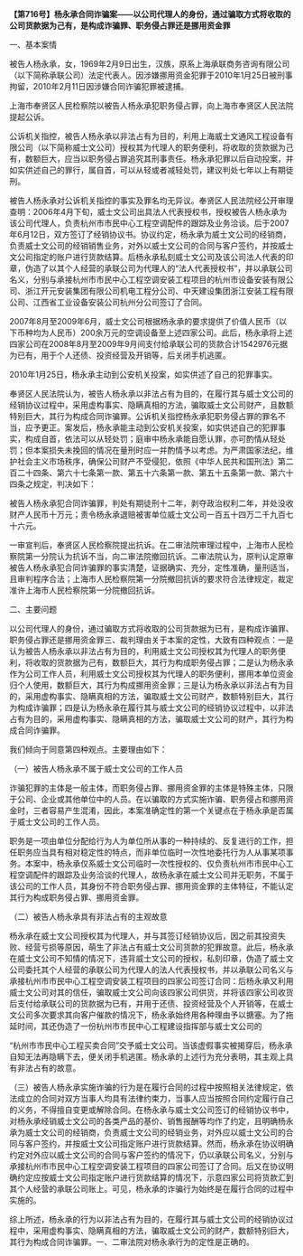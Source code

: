**【第716号】杨永承合同诈骗案——以公司代理人的身份，通过骗取方式将收取的公司货款据为己有，是构成诈骗罪、职务侵占罪还是挪用资金罪**

一、基本案情

被告人杨永承，女，1969年2月9日出生，汉族，原系上海承联商务咨询有限公司（以下简称承联公司）法定代表人。因涉嫌挪用资金犯罪于2010年1月25日被刑事拘留，2010年2月11日因涉嫌合同诈骗犯罪被逮捕。

上海市奉贤区人民检察院以被告人杨永承犯职务侵占罪，向上海市奉贤区人民法院提起公诉。

公诉机关指控，被告人杨永承以非法占有为目的，利用上海威士文通风工程设备有限公司（以下简称威士文公司）授权其为代理人的职务便利，将收取的货款据为己有，数额巨大，应当以职务侵占罪追究其刑事责任。杨永承犯罪以后自动投案，并如实供述自己的罪行，属自首，可以从轻或者减轻处罚，建议判处七年以上有期徒刑。

被告人杨永承对公诉机关指控的事实及罪名均无异议。奉贤区人民法院经公开审理查明：2006年4月下旬，威士文公司出具法人代表授权书，授权被告人杨永承为该公司代理人，负责杭州市市民中心工程空调配件的跟踪及业务洽谈。后于2007年6月12日，双方签订了经销协议书。协议约定，杨永承为威士文公司的经销商，负责威士文公司的经销销售业务，对外以威士文公司的合同与客户签约，并按威士文公司指定的账户进行货款结算。后杨永承私刻威士文公司及该公司法人代表的印章，伪造了以其个人经营的承联公司为代理人的“法人代表授权书”，并以承联公司名义，分别与承接杭州市市民中心工程空调安装工程项目的杭州市设备安装有限公司、浙江开元安装集团有限公司机电工程分公司、中天建设集团浙江安装工程有限公司、江西省工业设备安装公司杭州分公司签订了合同。

2007年8月至2009年6月，威士文公司根据杨永承的要求提供了价值人民币（以下币种均为人民币）200余万元的空调设备至上述四家公司。此后，杨永承将上述四家公司在2008年8月至2009年9月间支付给承联公司的货款合计1542976元据为已有，用于个人还债、投资经营及开销等，后关闭手机逃匿。

2010年1月25日，杨永承主动到公安机关投案，如实供述了自己的犯罪事实。

奉贤区人民法院认为，被告人杨永承以非法占有为目的，在履行其与威士文公司的经销协议过程中，采用虚构事实、隐瞒真相的方法，骗取威士文公司财产，且数额特别巨大，其行为构成合同诈骗罪。公诉机关指控杨永承犯职务侵占罪的罪名不当，应予更正。案发后，杨永承能主动到公安机关投案，如实供述自己的犯罪事实，构成自首，依法可以从轻处罚；庭审中杨永承能自愿认罪，亦可酌情从轻处罚；但本案损失未挽回的情况在量刑时应一并酌情予以考虑。为严肃国家法纪，维护社会主义市场秩序，确保公司财产不受侵犯，依照《中华人民共和国刑法》第二百二十四条、第六十七条第一款、第五十六条第一款、第五十五条第一款、第六十四条之规定，判决如下：

被告人杨永承犯合同诈骗罪，判处有期徒刑十二年，剥夺政治权利二年，并处没收财产人民币十万元；责令杨永承退赔被害单位威士文公司一百五十四万二千九百七十六元。

一审宣判后，奉贤区人民检察院提出抗诉。在二审法院审理过程中，上海市人民检察院第一分院认为抗诉不当，向二审法院撤回抗诉。二审法院认为，原判认定原审被告人杨永承犯合同诈骗罪的事实清楚，证据确实、充分，定性准确，量刑适当，且审判程序合法；上海市人民检察院第一分院撤回抗诉的要求符合法律规定，裁定准许上海市人民检察院第一分院撤回抗诉。

二、主要问题

以公司代理人的身份，通过骗取方式将收取的公司货款据为已有，是构成诈骗罪、职务侵占罪还是挪用资金罪三、裁判理由关于本案的定性，大致有四种观点：一是认为被告人杨永承以非法占有为目的，利用威士文公司授权其为代理人的职务便利，将收取的货款据为己有，数额巨大，其行为构成职务侵占罪；二是认为杨永承作为公司工作人员，利用威士文公司授权其为代理人的职务便利，挪用本单位资金归个人使用，数额巨大，其行为构成挪用资金罪；三是认为杨永承以非法占有为目的，采用虚构事实、隐瞒真相的方法，骗取威士文公司财产，数额特别巨大，其行为构成诈骗罪；四是认为杨永承在履行其与威士文公司的经销协议过程中，以非法占有为目的，采用虚构事实、隐瞒真相的方法，骗取威士文公司的财产，其行为构成合同诈骗罪。

我们倾向于同意第四种观点。主要理由如下：

（一）被告人杨永承不属于威士文公司的工作人员

诈骗犯罪的主体是一般主体，而职务侵占罪、挪用资金罪的主体是特殊主体，只限于公司、企业或其他单位中的人员。在以骗取的方式实施诈骗、职务侵占和挪用资金时，三者容易产生混淆，因此，本案准确定性的第一个关键点在于杨永承是否属于威士文公司的工作人员。

职务是一项由单位分配给行为人为单位所从事的一种持续的、反复进行的工作，担任职务应当具有相对稳定性的特点，而非单位临时一次性地委托行为人从事某项事务。本案中，杨永承仅系威士文公司临时一次性授权的、仅负责杭州市市民中心工程空调配件的跟踪及业务洽谈的代理人，故杨永承在威士文公司并无职务，不属于该公司的工作人员，其身份不符合职务侵占罪、挪用资金罪的主体特征，不能认定其行为构成职务侵占罪、挪用资金罪。

（二）被告人杨永承具有非法占有的主观故意

杨永承在威士文公司授权其为代理人，并与其签订经销协议后，因之前其投资失败、经营亏损等原因，萌生了非法占有威士文公司货款的犯罪故意。此后，杨永承在威士文公司不知情的情况下，违背威士文公司的授权，私刻印章，伪造了威士文公司委托其个人经营的承联公司为代理人的法人代表授权书，并以承联公司名义与承接杭州市市民中心工程空调安装工程项目的四家公司签订合同：后杨永承又利用威士文公司对其的信任，骗取威士文公司向该四家公司供货，并将该四家公司收货后支付给承联公司的货款据为已有，并用于还债、投资经营及个人开销等，在威士文公司多次要求其向客户催款的情况下，杨永承始终用各种理由予以搪塞。为了拖延时间，其还伪造了一份杭州市市民中心工程建设指挥部与威士文公司的

“杭州市市民中心工程买卖合同”交予威士文公司。当该虚假事实被揭穿后，杨永承自知无法再隐瞒下去，便关闭手机逃匿。杨永承的上述行为充分表明，其主观上具有非法占有的故意。

（三）被告人杨永承实施诈骗的行为是在履行合同的过程中按照相关法律规定，依法成立的合同对双方当事人均具有法律约束力，当事人应当按照合同约定履行自己的义务，不得擅自变更或解除合同。在杨永承与威士文公司签订的经销协议书中，对杨永承经销威士文公司的各类产品的基价、销售报酬等均作了约定，且明确杨永承为威士文公司的经销商，负责威士文公司的经销业务，对外应以威士文公司的合同与客户签约，并按威士文公司指定账户进行货款结算。然而，杨永承在协议明确约定对外应以威士文公司的合同与客户签约的情况下，仍以承联公司名义，分别与承接杭州市市民中心工程空调安装工程项目的四家公司签订了合同。后又在协议明确约定应按威士文公司指定账户进行货款结算的情况下，示意四家公司将货款汇到其个人经营的承联公司账上。可见，杨永承的诈骗行为始终是在履行合同的过程中实施的。

综上所述，杨永承的行为以非法占有为目的，在履行其与威士文公司的经销协议过程中，采用虚构事实、隐瞒真相的方法，骗取威士文公司的财产，数额特别巨大，其行为构成合同诈骗罪。一、二审法院对杨永承行为的定性是正确的。